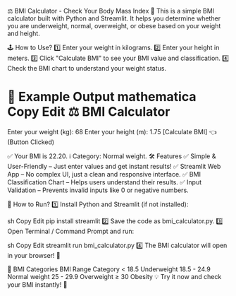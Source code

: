 ⚖️ BMI Calculator - Check Your Body Mass Index
🚀 This is a simple BMI calculator built with Python and Streamlit.
It helps you determine whether you are underweight, normal, overweight, or obese based on your weight and height.

🕹️ How to Use?
1️⃣ Enter your weight in kilograms.
2️⃣ Enter your height in meters.
3️⃣ Click "Calculate BMI" to see your BMI value and classification.
4️⃣ Check the BMI chart to understand your weight status.

🎯 Example Output
mathematica
Copy
Edit
⚖️ BMI Calculator
====================
Enter your weight (kg): 68
Enter your height (m): 1.75
[Calculate BMI]  👈 (Button Clicked)

✅ Your BMI is 22.20.
ℹ️ Category: Normal weight.
🛠️ Features
✅ Simple & User-Friendly – Just enter values and get instant results!
✅ Streamlit Web App – No complex UI, just a clean and responsive interface.
✅ BMI Classification Chart – Helps users understand their results.
✅ Input Validation – Prevents invalid inputs like 0 or negative numbers.

🚀 How to Run?
1️⃣ Install Python and Streamlit (if not installed):

sh
Copy
Edit
pip install streamlit
2️⃣ Save the code as bmi_calculator.py.
3️⃣ Open Terminal / Command Prompt and run:

sh
Copy
Edit
streamlit run bmi_calculator.py
4️⃣ The BMI calculator will open in your browser! 🎉

📌 BMI Categories
BMI Range	Category
< 18.5	Underweight
18.5 - 24.9	Normal weight
25 - 29.9	Overweight
≥ 30	Obesity
💡 Try it now and check your BMI instantly! 🎯








